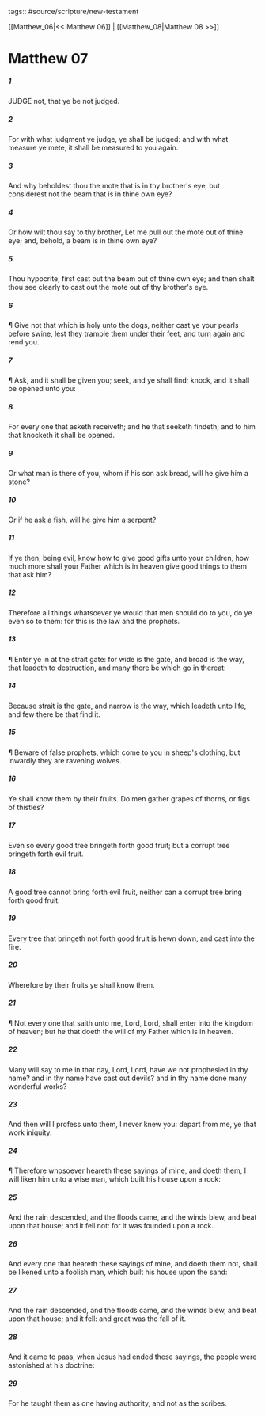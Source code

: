 tags:: #source/scripture/new-testament

[[Matthew_06|<< Matthew 06]] | [[Matthew_08|Matthew 08 >>]]

# Matthew 07

##### 1

JUDGE not, that ye be not judged.

##### 2

For with what judgment ye judge, ye shall be judged: and with what measure ye mete, it shall be measured to you again.

##### 3

And why beholdest thou the mote that is in thy brother's eye, but considerest not the beam that is in thine own eye?

##### 4

Or how wilt thou say to thy brother, Let me pull out the mote out of thine eye; and, behold, a beam is in thine own eye?

##### 5

Thou hypocrite, first cast out the beam out of thine own eye; and then shalt thou see clearly to cast out the mote out of thy brother's eye.

##### 6

¶ Give not that which is holy unto the dogs, neither cast ye your pearls before swine, lest they trample them under their feet, and turn again and rend you.

##### 7

¶ Ask, and it shall be given you; seek, and ye shall find; knock, and it shall be opened unto you:

##### 8

For every one that asketh receiveth; and he that seeketh findeth; and to him that knocketh it shall be opened.

##### 9

Or what man is there of you, whom if his son ask bread, will he give him a stone?

##### 10

Or if he ask a fish, will he give him a serpent?

##### 11

If ye then, being evil, know how to give good gifts unto your children, how much more shall your Father which is in heaven give good things to them that ask him?

##### 12

Therefore all things whatsoever ye would that men should do to you, do ye even so to them: for this is the law and the prophets.

##### 13

¶ Enter ye in at the strait gate: for wide is the gate, and broad is the way, that leadeth to destruction, and many there be which go in thereat:

##### 14

Because strait is the gate, and narrow is the way, which leadeth unto life, and few there be that find it.

##### 15

¶ Beware of false prophets, which come to you in sheep's clothing, but inwardly they are ravening wolves.

##### 16

Ye shall know them by their fruits. Do men gather grapes of thorns, or figs of thistles?

##### 17

Even so every good tree bringeth forth good fruit; but a corrupt tree bringeth forth evil fruit.

##### 18

A good tree cannot bring forth evil fruit, neither can a corrupt tree bring forth good fruit.

##### 19

Every tree that bringeth not forth good fruit is hewn down, and cast into the fire.

##### 20

Wherefore by their fruits ye shall know them.

##### 21

¶ Not every one that saith unto me, Lord, Lord, shall enter into the kingdom of heaven; but he that doeth the will of my Father which is in heaven.

##### 22

Many will say to me in that day, Lord, Lord, have we not prophesied in thy name? and in thy name have cast out devils? and in thy name done many wonderful works?

##### 23

And then will I profess unto them, I never knew you: depart from me, ye that work iniquity.

##### 24

¶ Therefore whosoever heareth these sayings of mine, and doeth them, I will liken him unto a wise man, which built his house upon a rock:

##### 25

And the rain descended, and the floods came, and the winds blew, and beat upon that house; and it fell not: for it was founded upon a rock.

##### 26

And every one that heareth these sayings of mine, and doeth them not, shall be likened unto a foolish man, which built his house upon the sand:

##### 27

And the rain descended, and the floods came, and the winds blew, and beat upon that house; and it fell: and great was the fall of it.

##### 28

And it came to pass, when Jesus had ended these sayings, the people were astonished at his doctrine:

##### 29

For he taught them as one having authority, and not as the scribes.
